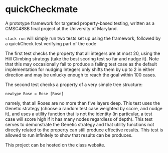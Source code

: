 # quickCheckmate

A prototype framework for targeted property-based testing, written as a CMSC488B final project at the University of Maryland.

`stack run` will simply run two tests set up using the framework, followed by a quickCheck test verifying part of the code

The first test checks the property that all integers are at most 20, using the Hill Climbing strategy (take the best scoring test so far and nudge it). Note that this may occasionally fail to produce a failing test case as the default implementation for nudging Integers only shifts them by up to 2 in either direction and may be unlucky enough to reach the goal within 100 cases.

The second test checks a property of a very simple tree structure:
```
newtype Rose = Rose [Rose]
```
namely, that all Roses are no more than five layers deep. This test uses the Genetic strategy (choose a random test case weighted by score, and nudge it), and uses a utility function that is not the identity (in particular, a test case will score high if it has many nodes regardless of depth). This test serves to demonstrate the Genetic strategy and that utility functions not directly related to the property can still produce effective results. This test is allowed to run infinitely to show that results can be produces.

This project can be hosted on the class website.
